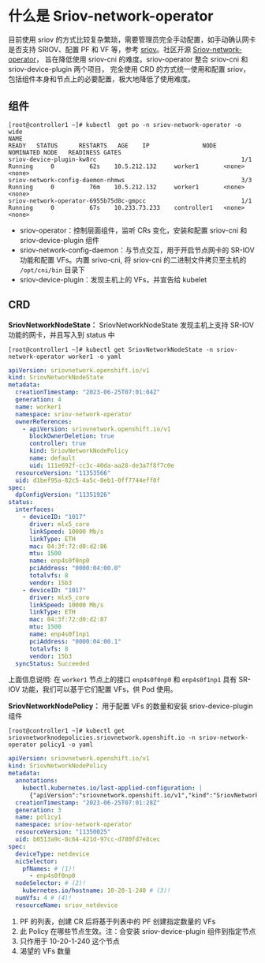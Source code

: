 # 什么是 Sriov-network-operator

目前使用 sriov 的方式比较复杂繁琐，需要管理员完全手动配置，如手动确认网卡是否支持 SRIOV、配置 PF 和 VF 等，参考
[sriov](../multus-underlay/sriov.md)。社区开源 [Sriov-network-operator](https://github.com/k8snetworkplumbingwg/sriov-network-operator)，
旨在降低使用 sriov-cni 的难度。sriov-operator 整合 sriov-cni 和 sriov-device-plugin 两个项目，
完全使用 CRD 的方式统一使用和配置 sriov，包括组件本身和节点上的必要配置，极大地降低了使用难度。

## 组件

```shell
[root@controller1 ~]# kubectl  get po -n sriov-network-operator -o wide
NAME                                                              READY   STATUS      RESTARTS   AGE    IP               NODE          NOMINATED NODE   READINESS GATES
sriov-device-plugin-kw8rc                                         1/1     Running     0          62s    10.5.212.132     worker1       <none>           <none>
sriov-network-config-daemon-nhmws                                 3/3     Running     0          76m    10.5.212.132     worker1       <none>           <none>
sriov-network-operator-6955b75d8c-gmpcc                           1/1     Running     0          67s    10.233.73.233    controller1   <none>           <none>
```

- sriov-operator：控制层面组件，监听 CRs 变化，安装和配置 sriov-cni 和 sriov-device-plugin 组件
- sriov-network-config-daemon：与节点交互，用于开启节点网卡的 SR-IOV 功能和配置 VFs。内置 srivo-cni, 将 sriov-cni 的二进制文件拷贝至主机的 `/opt/cni/bin` 目录下
- sriov-device-plugin：发现主机上的 VFs，并宣告给 kubelet

## CRD

**SriovNetworkNodeState：** SriovNetworkNodeState 发现主机上支持 SR-IOV 功能的网卡，并且写入到 status 中

```shell
[root@controller1 ~]# kubectl get SriovNetworkNodeState -n sriov-network-operator worker1 -o yaml
```

```yaml
apiVersion: sriovnetwork.openshift.io/v1
kind: SriovNetworkNodeState
metadata:
  creationTimestamp: "2023-06-25T07:01:04Z"
  generation: 4
  name: worker1
  namespace: sriov-network-operator
  ownerReferences:
    - apiVersion: sriovnetwork.openshift.io/v1
      blockOwnerDeletion: true
      controller: true
      kind: SriovNetworkNodePolicy
      name: default
      uid: 111e692f-cc3c-40da-aa28-de3a7f8f7c0e
  resourceVersion: "11353566"
  uid: d1bef95a-82c5-4a5c-8eb1-0ff7744eff0f
spec:
  dpConfigVersion: "11351926"
status:
  interfaces:
    - deviceID: "1017"
      driver: mlx5_core
      linkSpeed: 10000 Mb/s
      linkType: ETH
      mac: 04:3f:72:d0:d2:86
      mtu: 1500
      name: enp4s0f0np0
      pciAddress: "0000:04:00.0"
      totalvfs: 8
      vendor: 15b3
    - deviceID: "1017"
      driver: mlx5_core
      linkSpeed: 10000 Mb/s
      linkType: ETH
      mac: 04:3f:72:d0:d2:87
      mtu: 1500
      name: enp4s0f1np1
      pciAddress: "0000:04:00.1"
      totalvfs: 8
      vendor: 15b3
  syncStatus: Succeeded
```

上面信息说明: 在 `worker1` 节点上的接口 `enp4s0f0np0` 和 `enp4s0f1np1` 具有 SR-IOV 功能，我们可以基于它们配置 VFs，供 Pod 使用。

**SriovNetworkNodePolicy：** 用于配置 VFs 的数量和安装 sriov-device-plugin 组件

```shell
[root@controller1 ~]# kubectl get sriovnetworknodepolicies.sriovnetwork.openshift.io -n sriov-network-operator policy1 -o yaml
```

```yaml
apiVersion: sriovnetwork.openshift.io/v1
kind: SriovNetworkNodePolicy
metadata:
  annotations:
    kubectl.kubernetes.io/last-applied-configuration: |
      {"apiVersion":"sriovnetwork.openshift.io/v1","kind":"SriovNetworkNodePolicy","metadata":{"annotations":{},"name":"policy1","namespace":"sriov-network-operator"},"spec":{"deviceType":"netdevice","nicSelector":{"pfNames":["enp4s0f0np0"],"vendor":"15b3"},"nodeSelector":{"kubernetes.io/os":"linux"},"numVfs":4,"resourceName":"sriov_netdevice"}}
  creationTimestamp: "2023-06-25T07:01:28Z"
  generation: 3
  name: policy1
  namespace: sriov-network-operator
  resourceVersion: "11350025"
  uid: b0513a9c-8c64-421d-97cc-d780fd7e8cec
spec:
  deviceType: netdevice
  nicSelector:
    pfNames: # (1)!
      - enp4s0f0np0
  nodeSelector: # (2)!
    kubernetes.io/hostname: 10-20-1-240 # (3)!
  numVfs: 4 # (4)!
  resourceName: sriov_netdevice
```

1. PF 的列表，创建 CR 后将基于列表中的 PF 创建指定数量的 VFs
2. 此 Policy 在哪些节点生效。注：会安装 sriov-device-plugin 组件到指定节点
3. 只作用于 10-20-1-240 这个节点
4. 渴望的 VFs 数量
